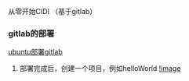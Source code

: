 从零开始CIDI （基于gitlab）

### gitlab的部署

[ubuntu部署gitlab](https://blog.csdn.net/qq_34382962/article/details/111673754)

1. 部署完成后，创建一个项目，例如helloWorld
[!image](https://github.com/ProsperousLi/golang-deep-learn/blob/main/CIDI/pictures/gitlabProject.png)
